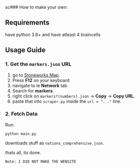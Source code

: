 sc### How to make your own:
## Requirements

have python 3.8+ and
have atleast 4 braincells 

## Usage Guide

### 1. Get the `markers.json` URL

1. go to [Stoneworks Map](https://map.stoneworks.gg/abex1/).
2. Press **F12** on your keyboard
3. navigate to le **Network** tab.
4. Search for **markers**.
5. right click on `markers?(numbers).json` -> **Copy** -> **Copy URL**.
6. paste that into `scraper.py` inside the `url = "..."` line.

### 2. Fetch Data

Run:

```
python main.py
```

downloads stuff as `nations_comprehensive.json`.

thats all, its done.

```
Note: I DID NOT MAKE THE WEBSITE
```

